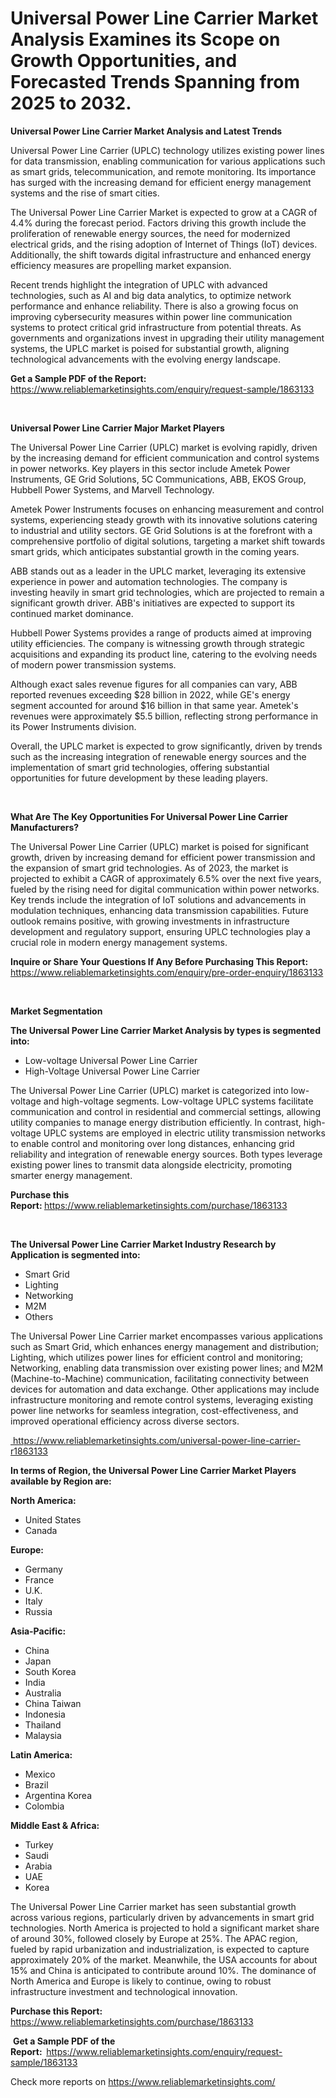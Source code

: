 <p><h1>Universal Power Line Carrier Market Analysis Examines its Scope on Growth Opportunities, and Forecasted Trends Spanning from 2025 to 2032.</h1></p><p><strong>Universal Power Line Carrier Market Analysis and Latest Trends</strong></p>
<p><p>Universal Power Line Carrier (UPLC) technology utilizes existing power lines for data transmission, enabling communication for various applications such as smart grids, telecommunication, and remote monitoring. Its importance has surged with the increasing demand for efficient energy management systems and the rise of smart cities.</p><p>The Universal Power Line Carrier Market is expected to grow at a CAGR of 4.4% during the forecast period. Factors driving this growth include the proliferation of renewable energy sources, the need for modernized electrical grids, and the rising adoption of Internet of Things (IoT) devices. Additionally, the shift towards digital infrastructure and enhanced energy efficiency measures are propelling market expansion.</p><p>Recent trends highlight the integration of UPLC with advanced technologies, such as AI and big data analytics, to optimize network performance and enhance reliability. There is also a growing focus on improving cybersecurity measures within power line communication systems to protect critical grid infrastructure from potential threats. As governments and organizations invest in upgrading their utility management systems, the UPLC market is poised for substantial growth, aligning technological advancements with the evolving energy landscape.</p></p>
<p><strong>Get a Sample PDF of the Report:&nbsp;</strong> <a href="https://www.reliablemarketinsights.com/enquiry/request-sample/1863133?utm_campaign=3274&utm_medium=2&utm_source=Github&utm_content=ia&utm_term=12042025&utm_id=universal-power-line-carrier">https://www.reliablemarketinsights.com/enquiry/request-sample/1863133</a></p>
<p>&nbsp;</p>
<p><strong>Universal Power Line Carrier Major Market Players</strong></p>
<p><p>The Universal Power Line Carrier (UPLC) market is evolving rapidly, driven by the increasing demand for efficient communication and control systems in power networks. Key players in this sector include Ametek Power Instruments, GE Grid Solutions, 5C Communications, ABB, EKOS Group, Hubbell Power Systems, and Marvell Technology.</p><p>Ametek Power Instruments focuses on enhancing measurement and control systems, experiencing steady growth with its innovative solutions catering to industrial and utility sectors. GE Grid Solutions is at the forefront with a comprehensive portfolio of digital solutions, targeting a market shift towards smart grids, which anticipates substantial growth in the coming years.</p><p>ABB stands out as a leader in the UPLC market, leveraging its extensive experience in power and automation technologies. The company is investing heavily in smart grid technologies, which are projected to remain a significant growth driver. ABB's initiatives are expected to support its continued market dominance.</p><p>Hubbell Power Systems provides a range of products aimed at improving utility efficiencies. The company is witnessing growth through strategic acquisitions and expanding its product line, catering to the evolving needs of modern power transmission systems.</p><p>Although exact sales revenue figures for all companies can vary, ABB reported revenues exceeding $28 billion in 2022, while GE's energy segment accounted for around $16 billion in that same year. Ametek's revenues were approximately $5.5 billion, reflecting strong performance in its Power Instruments division.</p><p>Overall, the UPLC market is expected to grow significantly, driven by trends such as the increasing integration of renewable energy sources and the implementation of smart grid technologies, offering substantial opportunities for future development by these leading players.</p></p>
<p>&nbsp;</p>
<p><strong>What Are The Key Opportunities For Universal Power Line Carrier Manufacturers?</strong></p>
<p><p>The Universal Power Line Carrier (UPLC) market is poised for significant growth, driven by increasing demand for efficient power transmission and the expansion of smart grid technologies. As of 2023, the market is projected to exhibit a CAGR of approximately 6.5% over the next five years, fueled by the rising need for digital communication within power networks. Key trends include the integration of IoT solutions and advancements in modulation techniques, enhancing data transmission capabilities. Future outlook remains positive, with growing investments in infrastructure development and regulatory support, ensuring UPLC technologies play a crucial role in modern energy management systems.</p></p>
<p><strong>Inquire or Share Your Questions If Any Before Purchasing This Report:</strong> <a href="https://www.reliablemarketinsights.com/enquiry/pre-order-enquiry/1863133?utm_campaign=3274&utm_medium=2&utm_source=Github&utm_content=ia&utm_term=12042025&utm_id=universal-power-line-carrier">https://www.reliablemarketinsights.com/enquiry/pre-order-enquiry/1863133</a></p>
<p>&nbsp;</p>
<p><strong>Market Segmentation</strong></p>
<p><strong>The Universal Power Line Carrier Market Analysis by types is segmented into:</strong></p>
<p><ul><li>Low-voltage Universal Power Line Carrier</li><li>High-Voltage Universal Power Line Carrier</li></ul></p>
<p><p>The Universal Power Line Carrier (UPLC) market is categorized into low-voltage and high-voltage segments. Low-voltage UPLC systems facilitate communication and control in residential and commercial settings, allowing utility companies to manage energy distribution efficiently. In contrast, high-voltage UPLC systems are employed in electric utility transmission networks to enable control and monitoring over long distances, enhancing grid reliability and integration of renewable energy sources. Both types leverage existing power lines to transmit data alongside electricity, promoting smarter energy management.</p></p>
<p><strong>Purchase this Report:&nbsp;</strong><a href="https://www.reliablemarketinsights.com/purchase/1863133?utm_campaign=3274&utm_medium=2&utm_source=Github&utm_content=ia&utm_term=12042025&utm_id=universal-power-line-carrier">https://www.reliablemarketinsights.com/purchase/1863133</a></p>
<p>&nbsp;</p>
<p><strong>The Universal Power Line Carrier Market Industry Research by Application is segmented into:</strong></p>
<p><ul><li>Smart Grid</li><li>Lighting</li><li>Networking</li><li>M2M</li><li>Others</li></ul></p>
<p><p>The Universal Power Line Carrier market encompasses various applications such as Smart Grid, which enhances energy management and distribution; Lighting, which utilizes power lines for efficient control and monitoring; Networking, enabling data transmission over existing power lines; and M2M (Machine-to-Machine) communication, facilitating connectivity between devices for automation and data exchange. Other applications may include infrastructure monitoring and remote control systems, leveraging existing power line networks for seamless integration, cost-effectiveness, and improved operational efficiency across diverse sectors.</p></p>
<p><a href="https://www.reliablemarketinsights.com/universal-power-line-carrier-r1863133?utm_campaign=3274&utm_medium=2&utm_source=Github&utm_content=ia&utm_term=12042025&utm_id=universal-power-line-carrier">&nbsp;https://www.reliablemarketinsights.com/universal-power-line-carrier-r1863133</a></p>
<p><strong>In terms of Region, the Universal Power Line Carrier Market Players available by Region are:</strong></p>
<p>
    <p> <strong> North America: </strong>
        <ul>
            <li>United States</li>
            <li>Canada</li>
        </ul>
        </p> 
    <p> <strong> Europe: </strong>
        <ul>
            <li>Germany</li>
            <li>France</li>
            <li>U.K.</li>
            <li>Italy</li>
            <li>Russia</li>
        </ul>
        </p> 
    <p> <strong> Asia-Pacific: </strong>
        <ul>
            <li>China</li>
            <li>Japan</li>
            <li>South Korea</li>
            <li>India</li>
            <li>Australia</li>
            <li>China Taiwan</li>
            <li>Indonesia</li>
            <li>Thailand</li>
            <li>Malaysia</li>
        </ul>
        </p> 
    <p> <strong> Latin America: </strong>
        <ul>
            <li>Mexico</li>
            <li>Brazil</li>
            <li>Argentina Korea</li>
            <li>Colombia</li>
        </ul>
        </p> 
    <p> <strong> Middle East & Africa: </strong>
        <ul>
            <li>Turkey</li>
            <li>Saudi</li>
            <li>Arabia</li>
            <li>UAE</li>
            <li>Korea</li>
        </ul>
    </p>
    </p>
<p><p>The Universal Power Line Carrier market has seen substantial growth across various regions, particularly driven by advancements in smart grid technologies. North America is projected to hold a significant market share of around 30%, followed closely by Europe at 25%. The APAC region, fueled by rapid urbanization and industrialization, is expected to capture approximately 20% of the market. Meanwhile, the USA accounts for about 15% and China is anticipated to contribute around 10%. The dominance of North America and Europe is likely to continue, owing to robust infrastructure investment and technological innovation.</p></p>
<p><strong>Purchase this Report: </strong><a href="https://www.reliablemarketinsights.com/purchase/1863133?utm_campaign=3274&utm_medium=2&utm_source=Github&utm_content=ia&utm_term=12042025&utm_id=universal-power-line-carrier">https://www.reliablemarketinsights.com/purchase/1863133</a></p>
<p>&nbsp;<strong>Get a Sample PDF of the Report:&nbsp;&nbsp;</strong><a href="https://www.reliablemarketinsights.com/enquiry/request-sample/1863133?utm_campaign=3274&utm_medium=2&utm_source=Github&utm_content=ia&utm_term=12042025&utm_id=universal-power-line-carrier">https://www.reliablemarketinsights.com/enquiry/request-sample/1863133</a></p>
<p><strong></strong></p>
<p>Check more reports on <a href="https://www.reliablemarketinsights.com/?utm_campaign=3274&utm_medium=2&utm_source=Github&utm_content=ia&utm_term=12042025&utm_id=universal-power-line-carrier">https://www.reliablemarketinsights.com/</a></p>